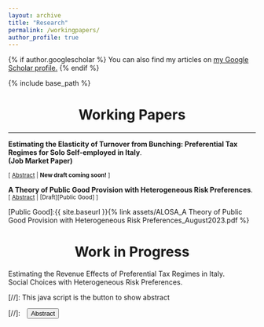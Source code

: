 ```yaml
---
layout: archive
title: "Research"
permalink: /workingpapers/
author_profile: true
---
```


{% if author.googlescholar %}
 You can also find my articles on <u><a href="{{author.googlescholar}}">my Google Scholar profile</a>.</u>
{% endif %}

{% include base_path %}

# <center> Working Papers </center>
- - -

**Estimating the Elasticity of Turnover from Bunching: Preferential Tax Regimes for Solo Self-employed in Italy**.  <br/>
**(Job Market Paper)**

<small>[ <a href="#/" onclick="visib('bunching')">Abstract</a> | **New draft coming soon!** ]</small>


<div id="bunching" style="display: none; text-align: justify; line-height: 1.2" ><small>
Turnover is a key indicator of economic activity, but we know little about how much entrepreneurs adjust it as a response to taxation. This is because business taxation is usually based on profits, rather than turnover. This paper exploits the notch created by the eligibility cut-off of the preferential (turnover) tax regime for solo self-employed in Italy to study turnover responses to taxation. I find that many solo self-employed bunch below the turnover threshold to be eligible for the preferential scheme. The effects of the tax scheme on bunching are different in different sectors, with professionals, business intermediaries and retailers having the largest observed responses. Then, I estimate the turnover tax elasticity in these three sectors by focusing on the (last) marginal buncher. To do so, I build on Kleven and Waseem (2013) to develop a theoretical framework that matches the empirical evidence and derive a modified indifference condition that fits the institutional set-up. After accounting for compliance costs, professionals have the largest elasticity: 0.066. 
</small><br><br/></div>



**A Theory of Public Good Provision with Heterogeneous Risk Preferences**.  <br/>
<small>[ <a href="#/" onclick="visib('optimal-tax')">Abstract</a> | [Draft][Public Good] ]</small>


<div id="optimal-tax" style="display: none; text-align: justify; line-height: 1.2" ><small>
People with different attitudes to risk  have different views on the  extent to which society should invest in certain (risky) projects. This paper presents a theory of optimal provision of a (risky) public good when individuals have heterogeneous preferences for risk. The public good has an insurance purpose as it allows individuals to shift risk from private to public consumption. On the one hand, private provision of the public good is inefficient because people do not internalise the insurance gains of the other agents. On the other, public provision might fail to achieve the (ex-ante) first best outcome if agents cannot be targeted and compensated when the policy does not reflect their specific risk preferences. With an application on capital income and endowment taxation, this paper shows it is possible to improve welfare by   exploiting the different choices of the agents with different risk preferences. 
</small><br><br/></div>

[Public Good]:{{ site.baseurl }}{% link assets/ALOSA_A Theory of Public Good Provision with Heterogeneous Risk Preferences_August2023.pdf %}

# <center> Work in Progress </center>

Estimating the Revenue Effects of Preferential Tax Regimes in Italy. <br/>
Social Choices with Heterogeneous Risk Preferences.  <br/>

[//]: This java script is the button to show abstract
<script>
 function visib(id) {
  var x = document.getElementById(id);
  if (x.style.display === "block") {
    x.style.display = "none";
  } else {
    x.style.display = "block";
  }
}
</script>

[//]:&emsp;<button onclick="visib('polariz')" class="btn btn--inverse btn--small">Abstract</button>
